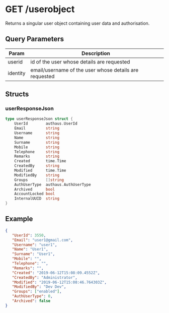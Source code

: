 # GET /userobject

Returns a singular user object containing user data and authorisation.

## Query Parameters

| Param  | Description                                       |
| ------ | ------------------------------------------------- |
| userid | id of the user whose details are requested     |
| identity  | email/username of the user whose details are requested  |

## Structs

### userResponseJson

```go
type userResponseJson struct {
    UserId        authaus.UserId
    Email         string
    Username      string
    Name          string
    Surname       string
    Mobile        string
    Telephone     string
    Remarks       string
    Created       time.Time
    CreatedBy     string
    Modified      time.Time
    ModifiedBy    string
    Groups        []string
    AuthUserType  authaus.AuthUserType
    Archived      bool
    AccountLocked bool
    InternalUUID  string
}
```

## Example

```JSON
{
   "UserId": 3550,
   "Email": "user1@gmail.com",
   "Username": "user1",
   "Name": "User1",
   "Surname": "User1",
   "Mobile": "",
   "Telephone": "",
   "Remarks": "",
   "Created": "2019-06-12T15:08:09.4552Z",
   "CreatedBy": "Administrator",
   "Modified": "2019-06-12T15:08:46.764303Z",
   "ModifiedBy": "Dev Dev",
   "Groups": ["enabled"],
   "AuthUserType": 0,
   "Archived": false
}
```
